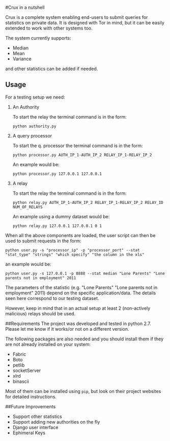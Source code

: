 #Crux in a nutshell


Crux is a complete system enabling end-users to submit queries for statistics on private data. It is designed with Tor in mind, but it can be easily extended to work with other systems too.

The system currently supports:
* Median
* Mean
* Variance

and other statistics can be added if needed.


## Usage

For a testing setup we need:



1. An Authority

	To start the relay the terminal command is in the form:

	`python authority.py`




1. A query processor


	To start the q. processor the terminal command is in the form:

	`python processor.py AUTH_IP_1-AUTH_IP_2 RELAY_IP_1-RELAY_IP_2`


	An example would be:

	`python processor.py 127.0.0.1 127.0.0.1`


1. A relay

	To start the relay the terminal command is in the form:

	`python relay.py AUTH_IP_1-AUTH_IP_2 RELAY_IP_1-RELAY_IP_2 RELAY_ID NUM_OF_RELAYS`




	An example using a dummy dataset would be:

	`python relay.py 127.0.0.1 127.0.0.1 0 1`



When all the above components are loaded, the user script can then be used to submit requests in the form:

`python user.py -s "processor_ip" -p "processor_port" --stat "stat_type" "strings" "which specify" "the column in the xls"`

an example would be:

`python user.py -s 127.0.0.1 -p 8888 --stat median "Lone Parents" "Lone parents not in employment" 2011`


The parameters of the statistic (e.g. "Lone Parents" "Lone parents not in employment" 2011) depend on the specific application/data. The details seen here correspond to our testing dataset.

However, keep in mind that in an actual setup at least 2 (non-actively malicious) relays should be used.


##Requirements
The project was developed and tested in python 2.7. Please let me know if it works/or not on a different version.

The following packages are also needed and you should install them if they are not already installed on your system:

* Fabric
* Boto
* petlib
* socketServer
* xlrd
* binascii

Most of them can be installed using `pip`, but look on their project websites for detailed instructions.

##Future Improvements

* Support other statistics
* Support adding new authorities on the fly
* Django user interface
* Ephimeral Keys
